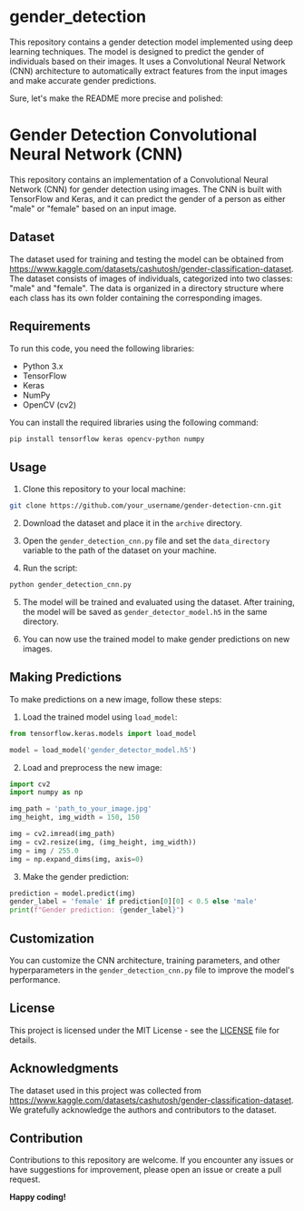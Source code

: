 # gender_detection
This repository contains a gender detection model implemented using deep learning techniques. The model is designed to predict the gender of individuals based on their images. It uses a Convolutional Neural Network (CNN) architecture to automatically extract features from the input images and make accurate gender predictions.



Sure, let's make the README more precise and polished:

# Gender Detection Convolutional Neural Network (CNN)

This repository contains an implementation of a Convolutional Neural Network (CNN) for gender detection using images. The CNN is built with TensorFlow and Keras, and it can predict the gender of a person as either "male" or "female" based on an input image.

## Dataset

The dataset used for training and testing the model can be obtained from https://www.kaggle.com/datasets/cashutosh/gender-classification-dataset. The dataset consists of images of individuals, categorized into two classes: "male" and "female". The data is organized in a directory structure where each class has its own folder containing the corresponding images.

## Requirements

To run this code, you need the following libraries:

- Python 3.x
- TensorFlow
- Keras
- NumPy
- OpenCV (cv2)

You can install the required libraries using the following command:

```bash
pip install tensorflow keras opencv-python numpy
```

## Usage

1. Clone this repository to your local machine:

```bash
git clone https://github.com/your_username/gender-detection-cnn.git
```

2. Download the dataset and place it in the `archive` directory.

3. Open the `gender_detection_cnn.py` file and set the `data_directory` variable to the path of the dataset on your machine.

4. Run the script:

```bash
python gender_detection_cnn.py
```

5. The model will be trained and evaluated using the dataset. After training, the model will be saved as `gender_detector_model.h5` in the same directory.

6. You can now use the trained model to make gender predictions on new images.

## Making Predictions

To make predictions on a new image, follow these steps:

1. Load the trained model using `load_model`:

```python
from tensorflow.keras.models import load_model

model = load_model('gender_detector_model.h5')
```

2. Load and preprocess the new image:

```python
import cv2
import numpy as np

img_path = 'path_to_your_image.jpg'
img_height, img_width = 150, 150

img = cv2.imread(img_path)
img = cv2.resize(img, (img_height, img_width))
img = img / 255.0
img = np.expand_dims(img, axis=0)
```

3. Make the gender prediction:

```python
prediction = model.predict(img)
gender_label = 'female' if prediction[0][0] < 0.5 else 'male'
print(f"Gender prediction: {gender_label}")
```

## Customization

You can customize the CNN architecture, training parameters, and other hyperparameters in the `gender_detection_cnn.py` file to improve the model's performance.

## License

This project is licensed under the MIT License - see the [LICENSE](LICENSE) file for details.

## Acknowledgments

The dataset used in this project was collected from https://www.kaggle.com/datasets/cashutosh/gender-classification-dataset. We gratefully acknowledge the authors and contributors to the dataset.

## Contribution

Contributions to this repository are welcome. If you encounter any issues or have suggestions for improvement, please open an issue or create a pull request.

**Happy coding!**
